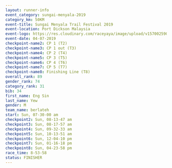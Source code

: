 ```yaml
---
layout: runner-info 
event_category: sungai-menyala-2019 
category_km: 50KM 
event-title: Sungai Menyala Trail Festival 2019 
event-location: Port Dickson Malaysia 
event-logo: https://res.cloudinary.com/raceyaya/image/upload/v1570025907/logo/smft_rwzxh1.jpg 
event-date: 04-07-2019 
checkpoint-name2: CP 1 (T2) 
checkpoint-name3: CP 1 out (T3) 
checkpoint-name4: CP 2 (T4) 
checkpoint-name5: CP 3 (T5) 
checkpoint-name6: CP 4 (T6) 
checkpoint-name7: CP 5 (T7) 
checkpoint-name8: Finishing Line (T8) 
overall_rank: 89
gender_rank: 74
category_rank: 31
bib: 34
first_name: Eng Sin
last_name: Yew
gender: M
team_name: berlateh
start: Sun, 07-30-00 am
checkpoint2: Sun, 08-13-47 am
checkpoint3: Sun, 08-17-57 am
checkpoint4: Sun, 09-32-33 am
checkpoint5: Sun, 10-13-51 am
checkpoint6: Sun, 12-04-10 pm
checkpoint7: Sun, 01-16-18 pm
checkpoint8: Sun, 04-23-58 pm
race_time: 8-53-58
status: FINISHER
---
```


